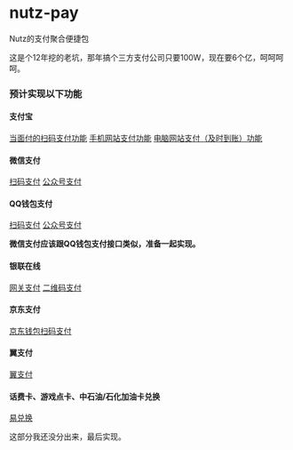 # nutz-pay
Nutz的支付聚合便捷包

这是个12年挖的老坑，那年搞个三方支付公司只要100W，现在要6个亿，呵呵呵呵。

### 预计实现以下功能
#### 支付宝
[当面付的扫码支付功能](https://doc.open.alipay.com/docs/doc.htm?treeId=194&articleId=105072&docType=1)
[手机网站支付功能](https://doc.open.alipay.com/docs/doc.htm?treeId=203&articleId=105288&docType=1)
[电脑网站支付（及时到账）功能](https://doc.open.alipay.com/doc2/detail.htm?spm=a219a.7629140.0.0.Ix6HLx&treeId=62&articleId=103566&docType=1)

#### 微信支付
[扫码支付](https://pay.weixin.qq.com/wiki/doc/api/native.php?chapter=6_1)
[公众号支付](https://pay.weixin.qq.com/wiki/doc/api/jsapi.php?chapter=7_1#)

#### QQ钱包支付
[扫码支付](https://qpay.qq.com/qpaywiki/showdocument.php?pid=38&docid=163)
[公众号支付](https://qpay.qq.com/qpaywiki/showdocument.php?pid=38&docid=164)

**微信支付应该跟QQ钱包支付接口类似，准备一起实现。**

#### 银联在线
[网关支付](https://merchant.unionpay.com/join/product/detail?id=1)
[二维码支付](https://merchant.unionpay.com/join/product/detail?id=89)

#### 京东支付
[京东钱包扫码支付](https://ft.jd.com/html/detail?id=3)

#### 翼支付
[翼支付](https://www.bestpay.com.cn/)

#### 话费卡、游戏点卡、中石油/石化加油卡兑换
[易兑换](https://www.yiduihuan.com/)

这部分我还没分出来，最后实现。